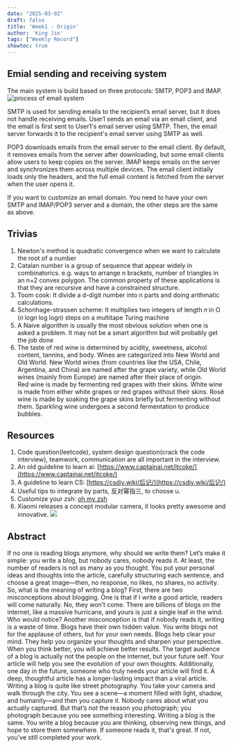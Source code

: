 ```yaml
---
date: "2025-03-02"
draft: false
title: 'Week1 - Origin'
author: 'King Jin'
tags: ["Weekly Record"]
showtoc: true
---
```


## Emial sending and receiving system
The main system is build based on three protocols: SMTP, POP3 and IMAP.
![process of email system](/emailsys.png)

SMTP is used for sending emails to the recipient’s email server, but it does not handle receiving emails.
User1 sends an email via an email client, and the email is first sent to User1's email server using SMTP. Then, the email server forwards it to the recipient's email server using SMTP as well.

POP3 downloads emails from the email server to the email client. By default, it removes emails from the server after downloading, but some email clients allow users to keep copies on the server.
IMAP keeps emails on the server and synchronizes them across multiple devices. The email client initially loads only the headers, and the full email content is fetched from the server when the user opens it.

If you want to customize an email domain. You need to have your own SMTP and IMAP/POP3 server and a domain, the other steps are the same as above. 

## Trivias
1. Newton's method is quadratic convergence when we want to calculate the root of a number
2. Catalan number is a group of sequence that appear widely in combinatorics. e.g. ways to arrange n brackets, number of triangles in an n+2 convex polygon. The common property of these applications is that they are recursive and have a constrained structure.
3. Toom cook: It divide a d-digit number into n parts and doing arithmatic calculations.
4. Schonhage-strassen scheme: It multiplies two integers of length 𝑛 in O (𝑛 log𝑛 log log𝑛) steps on a multitape Turing machine
5. A Naive algorithm is usually the most obvious solution when one is asked a problem. It may not be a smart algorithm but will probably get the job done 
6. The taste of red wine is determined by acidity, sweetness, alcohol content, tannins, and body. Wines are categorized into New World and Old World. New World wines (from countries like the USA, Chile, Argentina, and China) are named after the grape variety, while Old World wines (mainly from Europe) are named after their place of origin.  
Red wine is made by fermenting red grapes with their skins. White wine is made from either white grapes or red grapes without their skins. Rosé wine is made by soaking the grape skins briefly but fermenting without them. Sparkling wine undergoes a second fermentation to produce bubbles.

## Resources
1. Code question(leetcode), system design question(crack the code interview), teamwork, communication are all important in the interview.
2. An old guideline to learn ai: [https://www.captainai.net/itcoke/](https://www.captainai.net/itcoke/)
3. A guideline to learn CS: [https://csdiy.wiki/后记/](https://csdiy.wiki/后记/)
3. Useful tips to integrate by parts, 反对幂指三, to choose u.
4. Customize your zsh: [oh my zsh](https://ohmyz.sh)  
5. Xiaomi releases a concept modular camera, it looks pretty awesome and innovative.
![](/Interesting_thing/Xiaomi_modular_camera.png)


## Abstract
If no one is reading blogs anymore, why should we write them?
Let’s make it simple: you write a blog, but nobody cares, nobody reads it.
At least, the number of readers is not as many as you thought.
You put your personal ideas and thoughts into the article, carefully structuring each sentence, and choose a great image—then, no response, no likes, no shares, no activity.
So, what is the meaning of writing a blog?
First, there are two misconceptions about blogging.
One is that if I write a good article, readers will come naturally.
No, they won’t come. There are billions of blogs on the internet, like a massive hurricane, and yours is just a single leaf in the wind. Who would notice?
Another misconception is that if nobody reads it, writing is a waste of time.
Blogs have their own hidden value.
You write blogs not for the applause of others, but for your own needs.
Blogs help clear your mind. They help you organize your thoughts and sharpen your perspective.
When you think better, you will achieve better results.
The target audience of a blog is actually not the people on the internet, but your future self. Your article will help you see the evolution of your own thoughts.
Additionally, one day in the future, someone who truly needs your article will find it.
A deep, thoughtful article has a longer-lasting impact than a viral article.
Writing a blog is quite like street photography. You take your camera and walk through the city.
You see a scene—a moment filled with light, shadow, and humanity—and then you capture it.
Nobody cares about what you actually captured. But that’s not the reason you photograph; you photograph because you see something interesting.
Writing a blog is the same. You write a blog because you are thinking, observing new things, and hope to store them somewhere.
If someone reads it, that's great. If not, you’ve still completed your work.